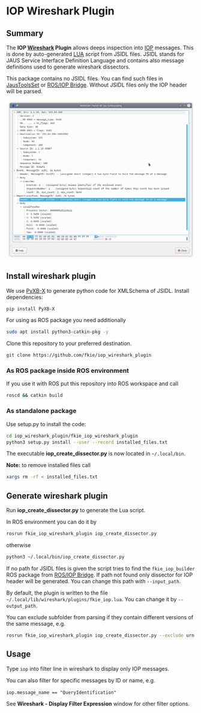 # IOP Wireshark Plugin

## Summary

The **IOP [Wireshark][wireshark] Plugin** allows deeps inspection into [IOP][iop] messages. This is done by auto-generated [LUA][lua] script from JSIDL files. JSIDL stands for JAUS Service Interface Definition Language and contains also message definitions used to generate wireshark dissectors.

This package contains no JSIDL files. You can find such files in [JausToolsSet][jts] or [ROS/IOP Bridge][ros_iop_bridge]. Without JSIDL files only the IOP header will be parsed.

![Example Image](iop_packet_example.png)

## Install wireshark plugin

We use [PyXB-X](https://github.com/renalreg/PyXB-X) to generate python code for XMLSchema of JSIDL. Install dependencies:
```bash
pip install PyXB-X
```

For using as ROS package you need additionally
```bash
sudo apt install python3-catkin-pkg -y
```

Clone this repository to your preferred destination.

```bash
git clone https://github.com/fkie/iop_wireshark_plugin
```

### As ROS package inside ROS environment

If you use it with ROS put this repository into ROS workspace and call  

  ```bash
  roscd && catkin build
  ```

### As standalone package

Use setup.py to install the code:

  ```bash
  cd iop_wireshark_plugin/fkie_iop_wireshark_plugin
  python3 setup.py install --user --record installed_files.txt
  ```

  The executable **iop_create_dissector.py** is now located in `~/.local/bin`.

  **Note:** to remove installed files call

  ```bash
  xargs rm -rf < installed_files.txt
  ```

## Generate wireshark plugin

Run **iop_create_dissector.py** to generate the Lua script.

In ROS environment you can do it by

```bash
rosrun fkie_iop_wireshark_plugin iop_create_dissector.py
```

otherwise

```bash
python3 ~/.local/bin/iop_create_dissector.py
```

If no path for JSIDL files is given the script tries to find the `fkie_iop_builder` ROS package from [ROS/IOP Bridge][ros_iop_bridge]. If path not found only dissector for IOP header will be generated. You can change this path with `--input_path`.

By default, the plugin is written to the file `~/.local/lib/wireshark/plugins/fkie_iop.lua`. You can change it by `--output_path`.

You can exclude subfolder from parsing if they contain different versions of the same message, e.g.

```bash
rosrun fkie_iop_wireshark_plugin iop_create_dissector.py --exclude urn.jaus.jss.core-v1.0
```

## Usage

Type `iop` into filter line in wireshark to display only IOP messages.

You can also filter for specific messages by ID or name, e.g.

`iop.message_name == "QueryIdentification"`

See **Wireshark - Display Filter Expression** window for other filter options.


[wireshark]: https://www.wireshark.org
[iop]: https://en.wikipedia.org/wiki/UGV_Interoperability_Profile
[lua]: https://www.lua.org
[jts]: https://github.com/jaustoolset/jaustoolset
[ros_iop_bridge]: https://github.com/fkie/iop_core
[pyxb]: https://pypi.org/project/PyXB
